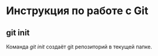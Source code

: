 # Инструкция по работе с Git

## git init

Команда *git init* создаёт git репозиторий в текущей папке.
